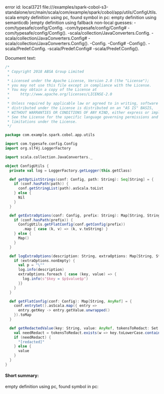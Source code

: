 error id: local3721
file://<WORKSPACE>/examples/spark-cobol-s3-standalone/src/main/scala/com/example/spark/cobol/app/utils/ConfigUtils.scala
empty definition using pc, found symbol in pc: 
empty definition using semanticdb
|empty definition using fallback
non-local guesses:
	 -com/typesafe/config/Config.
	 -com/typesafe/config/Config#
	 -com/typesafe/config/Config().
	 -scala/collection/JavaConverters.Config.
	 -scala/collection/JavaConverters.Config#
	 -scala/collection/JavaConverters.Config().
	 -Config.
	 -Config#
	 -Config().
	 -scala/Predef.Config.
	 -scala/Predef.Config#
	 -scala/Predef.Config().

Document text:

```scala
/*
 * Copyright 2018 ABSA Group Limited
 *
 * Licensed under the Apache License, Version 2.0 (the "License");
 * you may not use this file except in compliance with the License.
 * You may obtain a copy of the License at
 *     http://www.apache.org/licenses/LICENSE-2.0
 *
 * Unless required by applicable law or agreed to in writing, software
 * distributed under the License is distributed on an "AS IS" BASIS,
 * WITHOUT WARRANTIES OR CONDITIONS OF ANY KIND, either express or implied.
 * See the License for the specific language governing permissions and
 * limitations under the License.
 */

package com.example.spark.cobol.app.utils

import com.typesafe.config.Config
import org.slf4j.LoggerFactory

import scala.collection.JavaConverters._

object ConfigUtils {
  private val log = LoggerFactory.getLogger(this.getClass)

  def getOptListStrings(conf: Config, path: String): Seq[String] = {
    if (conf.hasPath(path)) {
      conf.getStringList(path).asScala.toList
    } else {
      Nil
    }
  }

  def getExtraOptions(conf: Config, prefix: String): Map[String, String] = {
    if (conf.hasPath(prefix)) {
      ConfigUtils.getFlatConfig(conf.getConfig(prefix))
        .map { case (k, v) => (k, v.toString) }
    } else {
      Map()
    }
  }

  def logExtraOptions(description: String, extraOptions: Map[String, String]): Unit = {
    if (extraOptions.nonEmpty) {
      val p = "\""
      log.info(description)
      extraOptions.foreach { case (key, value) => {
        log.info(s"$key = $p$value$p")
      }}
    }
  }

  def getFlatConfig(conf: Config): Map[String, AnyRef] = {
    conf.entrySet().asScala.map({ entry =>
      entry.getKey -> entry.getValue.unwrapped()
    }).toMap
  }

  def getRedactedValue(key: String, value: AnyRef, tokensToRedact: Set[String]): AnyRef = {
    val needRedact = tokensToRedact.exists(w => key.toLowerCase.contains(w.toLowerCase()))
    if (needRedact) {
      "[redacted]"
    } else {
      value
    }
  }
}

```

#### Short summary: 

empty definition using pc, found symbol in pc: 
